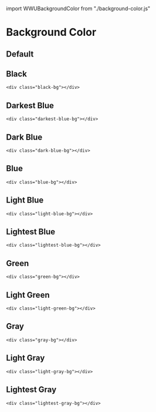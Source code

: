 import WWUBackgroundColor from "./background-color.js"

# Background Color

## Default
<wwu-background-color></wwu-background-color>    

## Black
    <div class="black-bg"></div>
<wwu-background-color color="black"></wwu-background-color>

## Darkest Blue
    <div class="darkest-blue-bg"></div>    
<wwu-background-color color="darkest-blue"></wwu-background-color>

## Dark Blue
    <div class="dark-blue-bg"></div>
<wwu-background-color color="dark-blue"></wwu-background-color>

## Blue
    <div class="blue-bg"></div>
<wwu-background-color color="blue"></wwu-background-color>

## Light Blue
    <div class="light-blue-bg"></div>
<wwu-background-color color="light-blue"></wwu-background-color>

## Lightest Blue
    <div class="lightest-blue-bg"></div>
<wwu-background-color color="lightest-blue"></wwu-background-color>

## Green
    <div class="green-bg"></div>
<wwu-background-color color="green"></wwu-background-color>

## Light Green
    <div class="light-green-bg"></div>
<wwu-background-color color="light-green"></wwu-background-color>

## Gray
    <div class="gray-bg"></div>
<wwu-background-color color="gray"></wwu-background-color>

## Light Gray
    <div class="light-gray-bg"></div>
<wwu-background-color color="light-gray"></wwu-background-color>

## Lightest Gray
    <div class="lightest-gray-bg"></div>
<wwu-background-color color="lightest-gray"></wwu-background-color>

